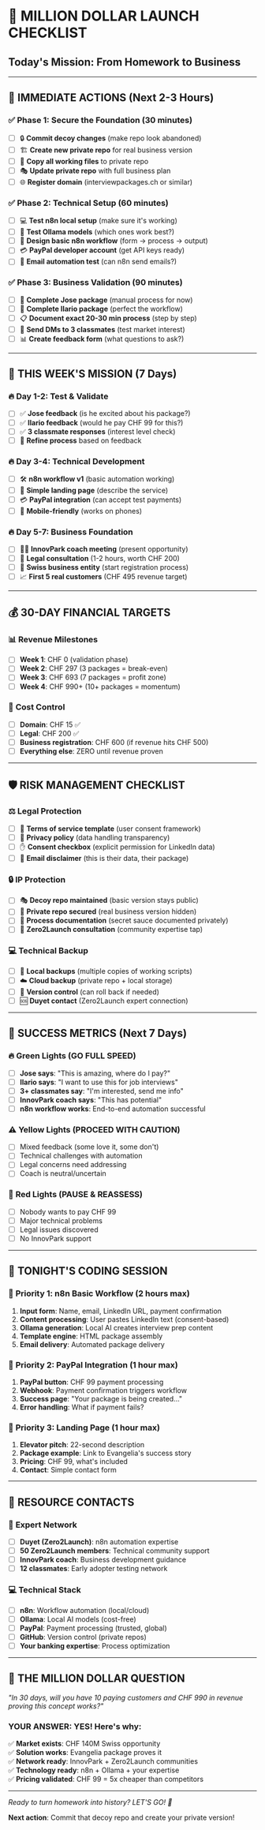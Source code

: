 # 🚀 MILLION DOLLAR LAUNCH CHECKLIST
## Today's Mission: From Homework to Business

---

## 🎯 **IMMEDIATE ACTIONS (Next 2-3 Hours)**

### ✅ **Phase 1: Secure the Foundation** (30 minutes)
- [ ] 🔒 **Commit decoy changes** (make repo look abandoned)
- [ ] 🏗️ **Create new private repo** for real business version
- [ ] 📁 **Copy all working files** to private repo
- [ ] 🎭 **Update private repo** with full business plan
- [ ] 🌐 **Register domain** (interviewpackages.ch or similar)

### ✅ **Phase 2: Technical Setup** (60 minutes)
- [ ] 💻 **Test n8n local setup** (make sure it's working)
- [ ] 🤖 **Test Ollama models** (which ones work best?)
- [ ] 🔄 **Design basic n8n workflow** (form → process → output)
- [ ] 💳 **PayPal developer account** (get API keys ready)
- [ ] 📧 **Email automation test** (can n8n send emails?)

### ✅ **Phase 3: Business Validation** (90 minutes)
- [ ] 🎯 **Complete Jose package** (manual process for now)
- [ ] 🎯 **Complete Ilario package** (perfect the workflow)
- [ ] 📋 **Document exact 20-30 min process** (step by step)
- [ ] 💬 **Send DMs to 3 classmates** (test market interest)
- [ ] 📊 **Create feedback form** (what questions to ask?)

---

## 🎪 **THIS WEEK'S MISSION (7 Days)**

### 🔥 **Day 1-2: Test & Validate**
- [ ] ✅ **Jose feedback** (is he excited about his package?)
- [ ] ✅ **Ilario feedback** (would he pay CHF 99 for this?)
- [ ] ✅ **3 classmate responses** (interest level check)
- [ ] 📝 **Refine process** based on feedback

### 🔥 **Day 3-4: Technical Development**
- [ ] 🛠️ **n8n workflow v1** (basic automation working)
- [ ] 🎨 **Simple landing page** (describe the service)
- [ ] 💳 **PayPal integration** (can accept test payments)
- [ ] 📱 **Mobile-friendly** (works on phones)

### 🔥 **Day 5-7: Business Foundation**
- [ ] 👨‍💼 **InnovPark coach meeting** (present opportunity)
- [ ] 📄 **Legal consultation** (1-2 hours, worth CHF 200)
- [ ] 🏢 **Swiss business entity** (start registration process)
- [ ] 📈 **First 5 real customers** (CHF 495 revenue target)

---

## 💰 **30-DAY FINANCIAL TARGETS**

### 📊 **Revenue Milestones**
- [ ] **Week 1**: CHF 0 (validation phase)
- [ ] **Week 2**: CHF 297 (3 packages = break-even)
- [ ] **Week 3**: CHF 693 (7 packages = profit zone)
- [ ] **Week 4**: CHF 990+ (10+ packages = momentum)

### 💸 **Cost Control**
- [ ] **Domain**: CHF 15 ✅
- [ ] **Legal**: CHF 200 ✅
- [ ] **Business registration**: CHF 600 (if revenue hits CHF 500)
- [ ] **Everything else**: ZERO until revenue proven

---

## 🛡️ **RISK MANAGEMENT CHECKLIST**

### ⚖️ **Legal Protection**
- [ ] 📝 **Terms of service template** (user consent framework)
- [ ] 🔐 **Privacy policy** (data handling transparency)
- [ ] ✋ **Consent checkbox** (explicit permission for LinkedIn data)
- [ ] 📧 **Email disclaimer** (this is their data, their package)

### 🔒 **IP Protection**
- [ ] 🎭 **Decoy repo maintained** (basic version stays public)
- [ ] 🔐 **Private repo secured** (real business version hidden)
- [ ] 📝 **Process documentation** (secret sauce documented privately)
- [ ] 🤝 **Zero2Launch consultation** (community expertise tap)

### 💻 **Technical Backup**
- [ ] 💾 **Local backups** (multiple copies of working scripts)
- [ ] ☁️ **Cloud backup** (private repo + local storage)
- [ ] 🔄 **Version control** (can roll back if needed)
- [ ] 🆘 **Duyet contact** (Zero2Launch expert connection)

---

## 🎯 **SUCCESS METRICS (Next 7 Days)**

### 🔥 **Green Lights (GO FULL SPEED)**
- [ ] **Jose says**: "This is amazing, where do I pay?"
- [ ] **Ilario says**: "I want to use this for job interviews"
- [ ] **3+ classmates say**: "I'm interested, send me info"
- [ ] **InnovPark coach says**: "This has potential"
- [ ] **n8n workflow works**: End-to-end automation successful

### ⚠️ **Yellow Lights (PROCEED WITH CAUTION)**
- [ ] Mixed feedback (some love it, some don't)
- [ ] Technical challenges with automation
- [ ] Legal concerns need addressing
- [ ] Coach is neutral/uncertain

### 🛑 **Red Lights (PAUSE & REASSESS)**
- [ ] Nobody wants to pay CHF 99
- [ ] Major technical problems
- [ ] Legal issues discovered
- [ ] No InnovPark support

---

## 🎪 **TONIGHT'S CODING SESSION**

### 🎯 **Priority 1: n8n Basic Workflow** (2 hours max)
1. **Input form**: Name, email, LinkedIn URL, payment confirmation
2. **Content processing**: User pastes LinkedIn text (consent-based)
3. **Ollama generation**: Local AI creates interview prep content
4. **Template engine**: HTML package assembly
5. **Email delivery**: Automated package delivery

### 🎯 **Priority 2: PayPal Integration** (1 hour max)
1. **PayPal button**: CHF 99 payment processing
2. **Webhook**: Payment confirmation triggers workflow
3. **Success page**: "Your package is being created..."
4. **Error handling**: What if payment fails?

### 🎯 **Priority 3: Landing Page** (1 hour max)
1. **Elevator pitch**: 22-second description
2. **Package example**: Link to Evangelia's success story
3. **Pricing**: CHF 99, what's included
4. **Contact**: Simple contact form

---

## 🚀 **RESOURCE CONTACTS**

### 🤝 **Expert Network**
- [ ] **Duyet (Zero2Launch)**: n8n automation expertise
- [ ] **50 Zero2Launch members**: Technical community support
- [ ] **InnovPark coach**: Business development guidance
- [ ] **12 classmates**: Early adopter testing network

### 💻 **Technical Stack**
- [ ] **n8n**: Workflow automation (local/cloud)
- [ ] **Ollama**: Local AI models (cost-free)
- [ ] **PayPal**: Payment processing (trusted, global)
- [ ] **GitHub**: Version control (private repos)
- [ ] **Your banking expertise**: Process optimization

---

## 🎯 **THE MILLION DOLLAR QUESTION**

*"In 30 days, will you have 10 paying customers and CHF 990 in revenue proving this concept works?"*

### YOUR ANSWER: **YES!** Here's why:
✅ **Market exists**: CHF 140M Swiss opportunity  
✅ **Solution works**: Evangelia package proves it  
✅ **Network ready**: InnovPark + Zero2Launch communities  
✅ **Technology ready**: n8n + Ollama + your expertise  
✅ **Pricing validated**: CHF 99 = 5x cheaper than competitors  

---

*Ready to turn homework into history? LET'S GO! 🚀*

**Next action**: Commit that decoy repo and create your private version!
